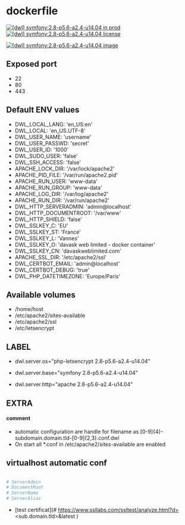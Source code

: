 # dockerfile

[![[dwl] symfony:2.8-p5.6-a2.4-u14.04 in prod][badge-shields]](https://hub.docker.com/r/davask/d-symfony/)
[![[dwl] symfony:2.8-p5.6-a2.4-u14.04 license][badge-fossa]](https://app.fossa.io/projects/git%2Bhttps%3A%2F%2Fgithub.com%2Fdavask%2Fd-symfony?ref=badge_shield)

[![[dwl] symfony:2.8-p5.6-a2.4-u14.04 image][badge-docker]](https://hub.docker.com/r/davask/d-symfony/)

[badge-docker]: https://dockeri.co/image/davask/d-symfony "[dwl] symfony:2.8-p5.6-a2.4-u14.04 image"
[badge-shields]: https://img.shields.io/badge/davask%2Fd--symfony-env_prod-brightgreen.svg?style=flat "[dwl] symfony:2.8-p5.6-a2.4-u14.04 in prod"
[badge-fossa]: https://img.shields.io/badge/davask%2Fd--symfony-license_MIT-brightgreen.svg?style=flat "[dwl] symfony:2.8-p5.6-a2.4-u14.04 license"

## Exposed port

- 22
- 80
- 443
## Default ENV values

- DWL_LOCAL_LANG: 'en_US:en'
- DWL_LOCAL: 'en_US.UTF-8'
- DWL_USER_NAME: 'username'
- DWL_USER_PASSWD: 'secret'
- DWL_USER_ID: '1000'
- DWL_SUDO_USER: 'false'
- DWL_SSH_ACCESS: 'false'
- APACHE_LOCK_DIR: '/var/lock/apache2'
- APACHE_PID_FILE: '/var/run/apache2.pid'
- APACHE_RUN_USER: 'www-data'
- APACHE_RUN_GROUP: 'www-data'
- APACHE_LOG_DIR: '/var/log/apache2'
- APACHE_RUN_DIR: '/var/run/apache2'
- DWL_HTTP_SERVERADMIN: 'admin@localhost'
- DWL_HTTP_DOCUMENTROOT: '/var/www'
- DWL_HTTP_SHIELD: 'false'
- DWL_SSLKEY_C: 'EU'
- DWL_SSLKEY_ST: 'France'
- DWL_SSLKEY_L: 'Vannes'
- DWL_SSLKEY_O: 'davask web limited - docker container'
- DWL_SSLKEY_CN: 'davaskweblimited.com'
- APACHE_SSL_DIR: '/etc/apache2/ssl'
- DWL_CERTBOT_EMAIL: 'admin@localhost'
- DWL_CERTBOT_DEBUG: 'true'
- DWL_PHP_DATETIMEZONE: 'Europe/Paris'
## Available volumes

- /home/host
- /etc/apache2/sites-available
- /etc/apache2/ssl
- /etc/letsencrypt
## LABEL

- dwl.server.os="php-letsencrypt 2.8-p5.6-a2.4-u14.04"

- dwl.server.base="symfony 2.8-p5.6-a2.4-u14.04"

- dwl.server.http="apache 2.8-p5.6-a2.4-u14.04"

## EXTRA

#### comment

- automatic configuration are handle for filename as [0-9]{4}\-subdomain\.domain\.tld\-[0-9]{2,3}\.conf\.dwl
- On start all *.conf in /etc/apache2/sites-available are enabled

## virtualhost automatic conf

```bash

# ServerAdmin
# DocumentRoot
# ServerName
# ServerAlias

```


- [test certificat](# https://www.ssllabs.com/ssltest/analyze.html?d=<sub.domain.tld>&latest
)
